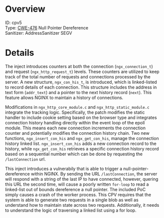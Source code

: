 # Overview

ID: cpv5     
Type: [CWE-476](https://cwe.mitre.org/data/definitions/476.html) Null Pointer Dereference     
Sanitizer: AddressSanitizer SEGV    

# Details

The inject introduces counters at both the connection (``ngx_connection_t``) and request (``ngx_http_request_t``) levels. These counters are utilized to keep track of the total number of requests and connections processed by the server. A new structure, ``ngx_con_his_t``, is introduced, which is linked-listed to record details of each connection. This structure includes the address in text form (``addr_text``) and a pointer to the next history record (``next``). This feature allows NGINX to maintain a history of connections.

Modifications in ``ngx_http_core_module.c`` and ``ngx_http_static_module.c`` integrate the tracking logic. Specifically, the patch modifies the static handler to include cookie setting based on the browser type and integrates connection history handling directly within the event loop of the epoll module. This means each new connection increments the connection counter and potentially modifies the connection history chain. Two new functions, ``ngx_insert_con_his`` and ``ngx_get_con_his``, manage the connection history linked list. ``ngx_insert_con_his`` adds a new connection record to the history, while ``ngx_get_con_his`` retrieves a specific connection history record based on a sequential number which can be done by requesting the ``/lastConnection`` url.

This inject introduces a vulnerabily that is able to trigger a null-pointer-dereference within NGINX. By sending the URL `/lastConnection`, the server will respond with a string of the last IP to have connected, however, quering this URL the second time, will cause a poorly written `for-loop` to read a linked-list out of bounds dereference a null pointer. The included PoC simply causes a crash of the worker process. This CPV requires that the system is able to generate two requests in a single blob as well as understand how to maintain state across two requests. Additionally, it needs to understand the logic of traversing a linked list using a for loop.
